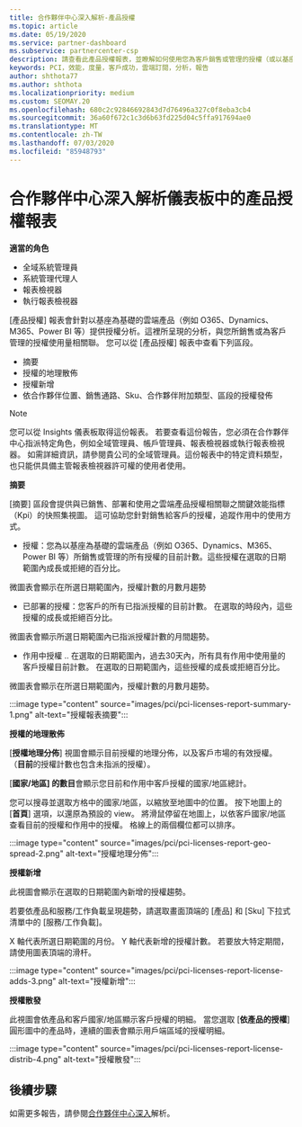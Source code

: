 ```yaml
---
title: 合作夥伴中心深入解析-產品授權
ms.topic: article
ms.date: 05/19/2020
ms.service: partner-dashboard
ms.subservice: partnercenter-csp
description: 請查看此產品授權報表，並瞭解如何使用您為客戶銷售或管理的授權（或以基座為基礎）雲端產品來進行改善。
keywords: PCI，效能，度量，客戶成功，雲端訂閱，分析，報告
author: shthota77
ms.author: shthota
ms.localizationpriority: medium
ms.custom: SEOMAY.20
ms.openlocfilehash: 680c2c92846692843d7d76496a327c0f8eba3cb4
ms.sourcegitcommit: 36a60f672c1c3d6b63fd225d04c5ffa917694ae0
ms.translationtype: MT
ms.contentlocale: zh-TW
ms.lasthandoff: 07/03/2020
ms.locfileid: "85948793"
---
```

# <a name="product-licenses-report-in-the-partner-center-insights-dashboard"></a>合作夥伴中心深入解析儀表板中的產品授權報表

**適當的角色**
- 全域系統管理員
- 系統管理代理人
- 報表檢視器
- 執行報表檢視器

[產品授權] 報表會針對以基座為基礎的雲端產品（例如 O365、Dynamics、M365、Power BI 等）提供授權分析。這裡所呈現的分析，與您所銷售或為客戶管理的授權使用量相關聯。 您可以從 [產品授權] 報表中查看下列區段。

- 摘要
- 授權的地理散佈
- 授權新增
- 依合作夥伴位置、銷售通路、Sku、合作夥伴附加類型、區段的授權發佈

 > [!NOTE]
 > 您可以從 Insights 儀表板取得這份報表。 若要查看這份報告，您必須在合作夥伴中心指派特定角色，例如全域管理員、帳戶管理員、報表檢視器或執行報表檢視器。 如需詳細資訊，請參閱貴公司的全域管理員。這份報表中的特定資料類型，也只能供具備主管報表檢視器許可權的使用者使用。

**摘要**

[摘要] 區段會提供與已銷售、部署和使用之雲端產品授權相關聯之關鍵效能指標（Kpi）的快照集視圖。 這可協助您針對銷售給客戶的授權，追蹤作用中的使用方式。

- 授權：您為以基座為基礎的雲端產品（例如 O365、Dynamics、M365、Power BI 等）所銷售或管理的所有授權的目前計數。這些授權在選取的日期範圍內成長或拒絕的百分比。

微圖表會顯示在所選日期範圍內，授權計數的月數月趨勢

- 已部署的授權：您客戶的所有已指派授權的目前計數。
在選取的時段內，這些授權的成長或拒絕百分比。

微圖表會顯示所選日期範圍內已指派授權計數的月間趨勢。

- 作用中授權 .. 在選取的日期範圍內，過去30天內，所有具有作用中使用量的客戶授權目前計數。
在選取的日期範圍內，這些授權的成長或拒絕百分比。

微圖表會顯示在所選日期範圍內，授權計數的月數月趨勢。

:::image type="content" source="images/pci/pci-licenses-report-summary-1.png" alt-text="授權報表摘要":::

**授權的地理散佈**

[**授權地理分佈**] 視圖會顯示目前授權的地理分佈，以及客戶市場的有效授權。 （**目前**的授權計數也包含未指派的授權）。

[**國家/地區] 的數目**會顯示您目前和作用中客戶授權的國家/地區總計。

您可以搜尋並選取方格中的國家/地區，以縮放至地圖中的位置。 按下地圖上的 [**首頁**] 選項，以還原為預設的 view。 將滑鼠停留在地圖上，以依客戶國家/地區查看目前的授權和作用中的授權。 格線上的兩個欄位都可以排序。

:::image type="content" source="images/pci/pci-licenses-report-geo-spread-2.png" alt-text="授權地理分佈":::

**授權新增**

此視圖會顯示在選取的日期範圍內新增的授權趨勢。 

若要依產品和服務/工作負載呈現趨勢，請選取畫面頂端的 [產品] 和 [Sku] 下拉式清單中的 [服務/工作負載]。

X 軸代表所選日期範圍的月份。 Y 軸代表新增的授權計數。 若要放大特定期間，請使用圖表頂端的滑杆。

:::image type="content" source="images/pci/pci-licenses-report-license-adds-3.png" alt-text="授權新增":::

**授權散發**

此視圖會依產品和客戶國家/地區顯示客戶授權的明細。 當您選取 [**依產品的授權**] 圓形圖中的產品時，連續的圖表會顯示用戶端區域的授權明細。

:::image type="content" source="images/pci/pci-licenses-report-license-distrib-4.png" alt-text="授權散發":::

## <a name="next-steps"></a>後續步驟

如需更多報告，請參閱[合作夥伴中心深入](partner-center-insights.md)解析。
